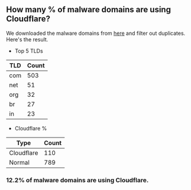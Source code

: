 ## How many % of malware domains are using Cloudflare?


We downloaded the malware domains from [here](https://urlhaus.abuse.ch) and filter out duplicates.
Here's the result.


[//]: # (start replacement)


- Top 5 TLDs

| TLD | Count |
| --- | --- |
| com | 503 |
| net | 51 |
| org | 32 |
| br | 27 |
| in | 23 |


- Cloudflare %

| Type | Count |
| --- | --- |
| Cloudflare | 110 |
| Normal | 789 |


### 12.2% of malware domains are using Cloudflare.